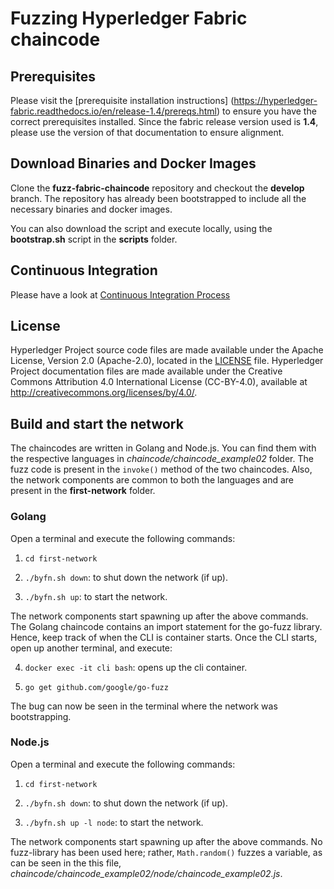 # Fuzzing Hyperledger Fabric chaincode 

## Prerequisites

Please visit the [prerequisite installation instructions] (https://hyperledger-fabric.readthedocs.io/en/release-1.4/prereqs.html) to ensure you have the correct prerequisites installed. 
Since the fabric release version used is **1.4**, please use the version of that documentation to ensure alignment.

## Download Binaries and Docker Images

Clone the **fuzz-fabric-chaincode** repository and checkout the **develop** branch.
The repository has already been bootstrapped to include all the necessary binaries and docker images.

You can also download the script and execute locally, using the **bootstrap.sh** script in the **scripts** folder.

## Continuous Integration

Please have a look at [Continuous Integration Process](docs/fabric-samples-ci.md)

## License <a name="license"></a>

Hyperledger Project source code files are made available under the Apache
License, Version 2.0 (Apache-2.0), located in the [LICENSE](LICENSE) file.
Hyperledger Project documentation files are made available under the Creative
Commons Attribution 4.0 International License (CC-BY-4.0), available at http://creativecommons.org/licenses/by/4.0/.

## Build and start the network

The chaincodes are written in Golang and Node.js. You can find them with the respective languages in *chaincode/chaincode_example02* folder.
The fuzz code is present in the `invoke()` method of the two chaincodes.
Also, the network components are common to both the languages and are present in the **first-network** folder.

### Golang

Open a terminal and execute the following commands:

1. `cd first-network`

2. `./byfn.sh down`: to shut down the network (if up).

3. `./byfn.sh up`: to start the network.

The network components start spawning up after the above commands. 
The Golang chaincode contains an import statement for the go-fuzz library. Hence, keep track of when the CLI is container starts.
Once the CLI starts, open up another terminal, and execute:

4. `docker exec -it cli bash`: opens up the cli container.

5. `go get github.com/google/go-fuzz`

The bug can now be seen in the terminal where the network was bootstrapping.

### Node.js

Open a terminal and execute the following commands:

1. `cd first-network`

2. `./byfn.sh down`: to shut down the network (if up).

3. `./byfn.sh up -l node`: to start the network.

The network components start spawning up after the above commands.
No fuzz-library has been used here; rather, `Math.random()` fuzzes a variable, as can be seen in the this file, *chaincode/chaincode_example02/node/chaincode_example02.js*.

